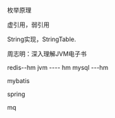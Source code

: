 枚举原理

虚引用，弱引用

String实现，StringTable.

周志明：深入理解JVM电子书

redis--hm
jvm ---- hm
mysql   ---hm

mybatis

spring

mq